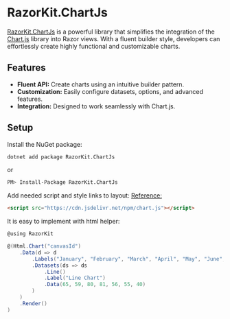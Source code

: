 # RazorKit.ChartJs

[RazorKit.ChartJs](https://www.nuget.org/packages/RazorKit.ChartJs) is a powerful library that simplifies the integration of the [Chart.js](https://www.chartjs.org/) library into Razor views. With a fluent builder style, developers can effortlessly create highly functional and customizable charts.

## Features
- **Fluent API:** Create charts using an intuitive builder pattern.
- **Customization:** Easily configure datasets, options, and advanced features.
- **Integration:** Designed to work seamlessly with Chart.js.

## Setup

Install the NuGet package:

```bash
dotnet add package RazorKit.ChartJs
```
or
```bash
PM> Install-Package RazorKit.ChartJs
```

Add needed script and style links to layout: [Reference:](https://www.chartjs.org/docs/latest/getting-started/installation.html)

```html
<script src="https://cdn.jsdelivr.net/npm/chart.js"></script>
```
It is easy to implement with html helper:

```cs title="cshtml"
@using RazorKit

@(Html.Chart("canvasId")
    .Data(d => d
        .Labels("January", "February", "March", "April", "May", "June", "July")
        .Datasets(ds => ds
            .Line()
            .Label("Line Chart")
            .Data(65, 59, 80, 81, 56, 55, 40)
        )
    )
    .Render()
)
```